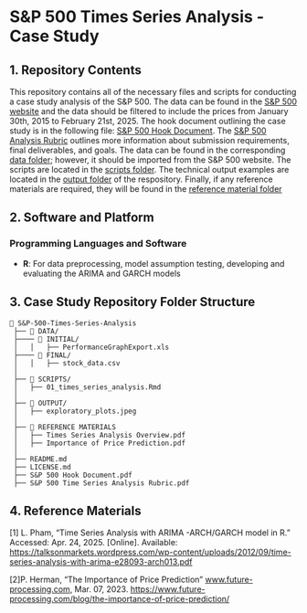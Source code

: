 # S&P 500 Times Series Analysis - Case Study

## 1. Repository Contents
This repository contains all of the necessary files and scripts for conducting a case study analysis of the S&P 500.  The data can be found in the [S&P 500 website](https://www.spglobal.com/spdji/en/indices/equity/sp-500/#overview) and the data should be filtered to include the prices from January 30th, 2015 to February 21st, 2025. The hook document outlining the case study is in the following file: [S&P 500 Hook Document](https://github.com/ashritakodali/Time-Series-Analysis-Case-Study/blob/main/S%26P%20500%20Hook%20Document.pdf). The [S&P 500 Analysis Rubric](https://github.com/ashritakodali/Time-Series-Analysis-Case-Study/blob/main/S%26P%20500%20Analysis%20Rubric.pdf) outlines more information about submission requirements, final deliverables, and goals. The data can be found in the corresponding [data folder](https://github.com/ashritakodali/Time-Series-Analysis-Case-Study/tree/main/DATA); however, it should be imported from the S&P 500 website. The scripts are located in the [scripts folder](https://github.com/ashritakodali/Time-Series-Analysis-Case-Study/tree/main/SCRIPTS). The technical output examples are located in the [output folder](https://github.com/ashritakodali/Time-Series-Analysis-Case-Study/tree/main/OUTPUT) of the respository. Finally, if any reference materials are required, they will be found in the [reference material folder](https://github.com/ashritakodali/Time-Series-Analysis-Case-Study/tree/main/REFERENCE%20MATERIALS)

## 2. Software and Platform

### Programming Languages and Software
- **R**: For data preprocessing, model assumption testing, developing and evaluating the ARIMA and GARCH models

## 3. Case Study Repository Folder Structure

```
📂 S&P-500-Times-Series-Analysis  
 ├── 📂 DATA/  
 ├──── 📂 INITIAL/
 │   │   ├── PerformanceGraphExport.xls 
 ├──── 📂 FINAL/
 │   │   ├── stock_data.csv
 │
 ├── 📂 SCRIPTS/  
 │   ├── 01_times_series_analysis.Rmd
 │  
 ├── 📂 OUTPUT/
 │   ├── exploratory_plots.jpeg
 │ 
 ├── 📂 REFERENCE MATERIALS  
 │   ├── Times Series Analysis Overview.pdf
 │   ├── Importance of Price Prediction.pdf
 │  
 ├── README.md   
 ├── LICENSE.md   
 ├── S&P 500 Hook Document.pdf  
 ├── S&P 500 Time Series Analysis Rubric.pdf
```
## 4. Reference Materials
[1] L. Pham, “Time Series Analysis with ARIMA -ARCH/GARCH model in R.” Accessed: Apr. 24, 2025. [Online]. Available: https://talksonmarkets.wordpress.com/wp-content/uploads/2012/09/time-series-analysis-with-arima-e28093-arch013.pdf

[2]P. Herman, “The Importance of Price Prediction” www.future-processing.com, Mar. 07, 2023. https://www.future-processing.com/blog/the-importance-of-price-prediction/
